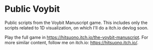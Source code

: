 # Public Voybit
 Public scripts from the Voybit Manuscript game.
 This includes only the scripts related to 1D visualization, on which I'll do a itch.io devlog soon.
 
 Play the full game in https://hitsuono.itch.io/the-voybit-manuscript.
 For more similar content, follow me on itch.io: https://hitsuono.itch.io/. 
 